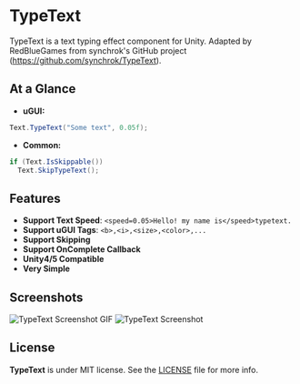 TypeText
=========================

TypeText is a text typing effect component for Unity. Adapted by RedBlueGames from synchrok's GitHub project (https://github.com/synchrok/TypeText).

At a Glance
-----------
- **uGUI:**
```csharp
Text.TypeText("Some text", 0.05f);
```
- **Common:**
```csharp
if (Text.IsSkippable())
  Text.SkipTypeText();
```


Features
--------
- **Support Text Speed**: ```<speed=0.05>Hello! my name is</speed>typetext.```
- **Support uGUI Tags**: ```<b>,<i>,<size>,<color>,...```
- **Support Skipping**
- **Support OnComplete Callback**
- **Unity4/5 Compatible**
- **Very Simple**

Screenshots
--------
![TypeText Screenshot GIF](https://cloud.githubusercontent.com/assets/1309940/11761765/f897ff48-a112-11e5-97c7-f9bbdef387bc.gif)
![TypeText Screenshot](https://cloud.githubusercontent.com/assets/1309940/11761719/06acaf9a-a111-11e5-8c35-1ec0bc06b470.PNG)


License
-------
**TypeText** is under MIT license. See the [LICENSE](LICENSE) file for more info.
